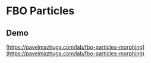 # FBO Particles

## Demo

[https://pavelmazhuga.com/lab/fbo-particles-morphing](https://pavelmazhuga.com/lab/fbo-particles-morphing)
